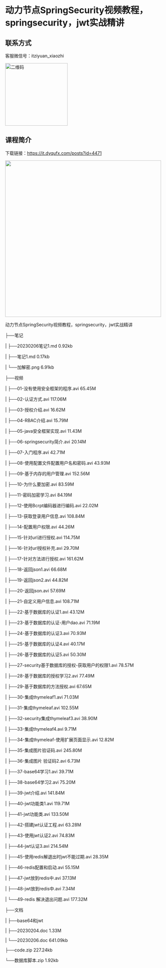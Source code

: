 # 动力节点SpringSecurity视频教程，springsecurity，jwt实战精讲

## 联系方式

客服微信号：itziyuan_xiaozhi

<img src="https://ziyuanyun.oss-cn-guangzhou.aliyuncs.com/common/20240614073449/666b82192834a.jpg" width="200" height="200" alt="二维码">

## 课程简介

下载链接：https://it.dyqufx.com/posts?id=4471

<img src="https://ziyuanyun.oss-cn-guangzhou.aliyuncs.com/yun/20240927073013/66f5ee8585dc8.jpg" width="500" alt="">

  

 动力节点SpringSecurity视频教程，springsecurity，jwt实战精讲

 ├──笔记

 | ├──20230206笔记1.md 0.92kb

 | ├──笔记1.md 0.17kb

 | └──加解密.png 6.91kb

 ├──视频

 | ├──01-没有使用安全框架的程序.avi 65.45M

 | ├──02-认证方式.avi 117.06M

 | ├──03-授权介绍.avi 16.62M

 | ├──04-RBAC介绍.avi 15.79M

 | ├──05-java安全框架实现.avi 11.43M

 | ├──06-springsecurity简介.avi 20.14M

 | ├──07-入门程序.avi 42.71M

 | ├──08-使用配置文件配置用户名和密码.avi 43.93M

 | ├──09-基于内存的用户管理.avi 152.56M

 | ├──10-为什么要加密.avi 83.59M

 | ├──11-密码加密学习.avi 84.19M

 | ├──12-使用Bcrpt编码器进行编码.avi 22.02M

 | ├──13-获取登录用户信息.avi 108.84M

 | ├──14-配置用户权限.avi 44.26M

 | ├──15-针对url进行授权.avi 114.75M

 | ├──16-针对url授权补充.avi 29.70M

 | ├──17-针对方法进行授权.avi 161.62M

 | ├──18-返回json1.avi 66.68M

 | ├──19-返回json2.avi 44.82M

 | ├──20-返回json.avi 57.69M

 | ├──21-自定义用户信息.avi 108.71M

 | ├──22-基于数据库的认证1.avi 43.12M

 | ├──23-基于数据库的认证-用户dao.avi 71.19M

 | ├──24-基于数据库的认证3.avi 70.93M

 | ├──25-基于数据库的认证4.avi 40.17M

 | ├──26-基于数据库的认证5.avi 50.30M

 | ├──27-security基于数据库的授权-获取用户的权限1.avi 78.57M

 | ├──28-基于数据库的授权学习2.avi 77.49M

 | ├──29-基于数据库的方法授权.avi 67.65M

 | ├──30-集成thymeleaf1.avi 71.03M

 | ├──31-集成thymeleaf.avi 102.55M

 | ├──32-security集成thymeleaf3.avi 38.90M

 | ├──33-集成thymeleaf4.avi 9.71M

 | ├──34-集成thymeleaf-使用扩展页面显示.avi 12.82M

 | ├──35-集成图片验证码.avi 245.80M

 | ├──36-集成图片 验证码2.avi 6.73M

 | ├──37-base64学习1.avi 39.71M

 | ├──38-base64学习2.avi 75.20M

 | ├──39-jwt介绍.avi 141.84M

 | ├──40-jwt功能类1.avi 119.71M

 | ├──41-jwt功能类.avi 133.50M

 | ├──42-搭建jwt认证工程.avi 63.28M

 | ├──43-使用jwt认证2.avi 74.83M

 | ├──44-jwt认证3.avi 214.54M

 | ├──45-使用redis解退出时jwt不能过期.avi 28.35M

 | ├──46-redis配置和启动.avi 55.15M

 | ├──47-jwt放到redis中.avi 37.13M

 | ├──48-jwt放到redis中.avi 7.34M

 | └──49-redis 解决退出问题.avi 177.32M

 ├──文档

 | ├──base64和jwt

 | ├──20230204.doc 1.33M

 | └──20230206.doc 641.09kb

 ├──code.zip 227.24kb

 └──数据库脚本.zip 1.92kb

  